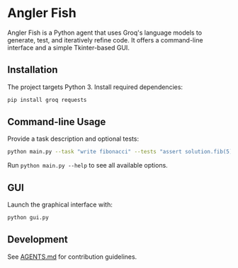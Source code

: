 # Angler Fish

Angler Fish is a Python agent that uses Groq's language models to generate, test, and iteratively refine code. It offers a command-line interface and a simple Tkinter-based GUI.

## Installation

The project targets Python 3. Install required dependencies:

```bash
pip install groq requests
```

## Command-line Usage

Provide a task description and optional tests:

```bash
python main.py --task "write fibonacci" --tests "assert solution.fib(5) == 5"
```

Run `python main.py --help` to see all available options.

## GUI

Launch the graphical interface with:

```bash
python gui.py
```

## Development

See [AGENTS.md](AGENTS.md) for contribution guidelines.

